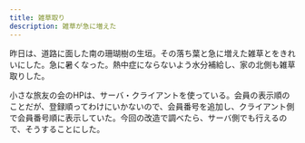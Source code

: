 ```yaml
---
title: 雑草取り
description: 雑草が急に増えた
---
```


昨日は、道路に面した南の珊瑚樹の生垣。その落ち葉と急に増えた雑草とをきれいにした。急に暑くなった。熱中症にならないよう水分補給し、家の北側も雑草取りした。

小さな旅友の会のHPは、サーバ・クライアントを使っている。会員の表示順のことだが、登録順ってわけにいかないので、会員番号を追加し、クライアント側で会員番号順に表示していた。今回の改造で調べたら、サーバ側でも行えるので、そうすることにした。
